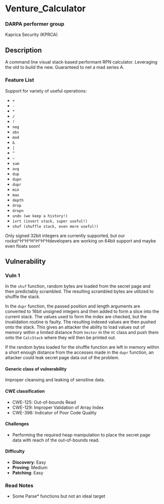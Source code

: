 # Venture_Calculator

### DARPA performer group
Kaprica Security (KPRCA)

## Description

A command line visual stack-based performant RPN calculator. Leveraging the old
to build the new. Guaranteed to net a mad series A.

### Feature List

Support for variety of useful operations:
  
  - `+`
  - `-`
  - `*`
  - `/`
  - `!`
  - `neg`
  - `abs`
  - `mod`
  - `&`
  - `|`
  - `^`
  - `~`
  - `sum`
  - `avg`
  - `dup`
  - `dupn`
  - `dupr`
  - `min`
  - `max`
  - `depth`
  - `drop`
  - `dropn`
  - `undo (we keep a history!)`
  - `ivrt (invert stack, super useful!)`
  - `shuf (shuffle stack, even more useful!)`

Only signed 32bit integers are currently supported, but our
rockst^H^H^H^H^H^Hdevelopers are working on 64bit support and maybe even floats
soon!

## Vulnerability
### Vuln 1

In the `shuf` function, random bytes are loaded from the secret page and then
predictably scrambled. The resulting scrambled bytes are utilized to shuffle
the stack.

In the `dupr` function, the passed position and length arguments are converted
to 16bit unsigned integers and then added to form a slice into the current
stack. The values used to form the index are checked, but the invalidation
routine is faulty.  The resulting indexed values are then pushed onto the
stack. This gives an attacker the ability to load values out of memory within
a limited distance from `Vector` in the `VC` class and push them onto the
`CalcStack` where they will then be printed out.

If the random bytes loaded for the shuffle function are left in memory within
a short enough distance from the accesses made in the `dupr` function, an
attacker could leak secret page data out of the problem.

#### Generic class of vulnerability

Improper cleansing and leaking of sensitive data.

#### CWE classification

  - CWE-125: Out-of-bounds Read
  - CWE-129: Improper Validation of Array Index
  - CWE-398: Indicator of Poor Code Quality

#### Challenges

 - Performing the required heap manipulation to place the secret page data with reach of the out-of-bounds read.

#### Difficulty

 - **Discovery**: Easy
 - **Proving**: Medium
 - **Patching**: Easy

### Read Notes

* Some Parse* functions but not an ideal target